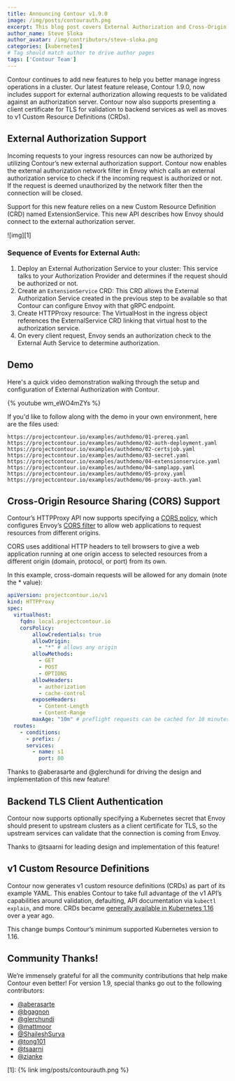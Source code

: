 ```yaml
---
title: Announcing Contour v1.9.0
image: /img/posts/contourauth.png
excerpt: This blog post covers External Authorization and Cross-Origin Resource Sharing (CORS) Support in Contour v1.9.0.
author_name: Steve Sloka
author_avatar: /img/contributors/steve-sloka.png
categories: [kubernetes]
# Tag should match author to drive author pages
tags: ['Contour Team']
---
```


Contour continues to add new features to help you better manage ingress operations in a cluster. Our latest feature release, Contour 1.9.0, now includes support for external authorization allowing requests to be validated against an authorization server.  Contour now also supports presenting a client certificate for TLS for validation to backend services as well as moves to v1 Custom Resource Definitions (CRDs).

## External Authorization Support
Incoming requests to your ingress resources can now be authorized by utilizing Contour’s new external authorization support. Contour now enables the external authorization network filter in Envoy which calls an external authorization service to check if the incoming request is authorized or not. If the request is deemed unauthorized by the network filter then the connection will be closed.

Support for this new feature relies on a new Custom Resource Definition (CRD) named ExtensionService. This new API describes how Envoy should connect to the external authorization server.

![img][1]

### Sequence of Events for External Auth:
1. Deploy an External Authorization Service to your cluster: This service talks to your Authorization Provider and determines if the request should be authorized or not.
2. Create an `ExtensionService` CRD: This CRD allows the External Authorization Service created in the previous step to be available so that Contour can configure Envoy with that gRPC endpoint.
3. Create HTTPProxy resource: The VirtualHost in the ingress object references the ExternalService CRD linking that virtual host to the authorization service. 
4. On every client request, Envoy sends an authorization check  to the External Auth Service to determine authorization.

## Demo
Here's a quick video demonstration walking through the setup and configuration of External Authorization with Contour.

{% youtube wm_eWO4mZYs %}

If you'd like to follow along with the demo in your own environment, here are the files used:
```
https://projectcontour.io/examples/authdemo/01-prereq.yaml
https://projectcontour.io/examples/authdemo/02-auth-deployment.yaml
https://projectcontour.io/examples/authdemo/02-certsjob.yaml
https://projectcontour.io/examples/authdemo/03-secret.yaml
https://projectcontour.io/examples/authdemo/04-extensionservice.yaml
https://projectcontour.io/examples/authdemo/04-samplapp.yaml
https://projectcontour.io/examples/authdemo/05-proxy.yaml
https://projectcontour.io/examples/authdemo/06-proxy-auth.yaml
``` 

## Cross-Origin Resource Sharing (CORS) Support
Contour’s HTTPProxy API now supports specifying a [CORS policy](https://projectcontour.io/docs/main/httpproxy/#cors-policy), which configures Envoy’s [CORS filter](https://www.envoyproxy.io/docs/envoy/latest/configuration/http/http_filters/cors_filter) to allow web applications to request resources from different origins.

CORS uses additional HTTP headers to tell browsers to give a web application running at one origin access to selected resources from a different origin (domain, protocol, or port) from its own.

In this example, cross-domain requests will be allowed for any domain (note the * value):

```yaml
apiVersion: projectcontour.io/v1
kind: HTTPProxy
spec:
  virtualhost:
    fqdn: local.projectcontour.io
    corsPolicy:
        allowCredentials: true
        allowOrigin: 
          - "*" # allows any origin
        allowMethods:
          - GET
          - POST
          - OPTIONS
        allowHeaders: 
          - authorization
          - cache-control
        exposeHeaders: 
          - Content-Length
          - Content-Range
        maxAge: "10m" # preflight requests can be cached for 10 minutes. 
  routes:
    - conditions:
      - prefix: /
      services:
        - name: s1
          port: 80
```

Thanks to @aberasarte and @glerchundi for driving the design and implementation of this new feature!  

## Backend TLS Client Authentication
Contour now supports optionally specifying a Kubernetes secret that Envoy should present to upstream clusters as a client certificate for TLS, so the upstream services can validate that the connection is coming from Envoy.
 
Thanks to @tsaarni for leading design and implementation of this feature!

## v1 Custom Resource Definitions
Contour now generates v1 custom resource definitions (CRDs) as part of its example YAML.
This enables Contour to take full advantage of the v1 API’s capabilities around validation, defaulting, API documentation via `kubectl explain`, and more.
CRDs became [generally available in Kubernetes 1.16](https://kubernetes.io/blog/2019/09/18/kubernetes-1-16-release-announcement/#custom-resources-reach-general-availability) over a year ago.

This change bumps Contour’s minimum supported Kubernetes version to 1.16.

## Community Thanks!
We’re immensely grateful for all the community contributions that help make Contour even better! For version 1.9, special thanks go out to the following contributors:
- [@aberasarte](https://github.com/aberasarte)
- [@bgagnon](https://github.com/bgagnon)
- [@glerchundi](https://github.com/glerchundi)
- [@mattmoor](https://github.com/mattmoor)
- [@ShaileshSurya](https://github.com/ShaileshSurya)
- [@tong101](https://github.com/tong101)
- [@tsaarni](https://github.com/tsaarni)
- [@zianke](https://github.com/zianke)

[1]: {% link img/posts/contourauth.png %}